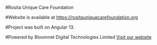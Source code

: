 #Rosita Unique Care Foundation

#Website is available at https://rositauniquecarefoundation.org

#Project was built on Angular 13.

#Powered by Bloomnet Digital Technologies Limited <a href="https://bloomnet.com.ng" target="_blank">Visit our website</a>
